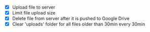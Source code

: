 - [x] Upload file to server
- [x] Limit file upload size
- [x] Delete file from server after it is pushed to Google Drive
- [x] Clear 'uploads' folder for all files older than 30min every 30min
